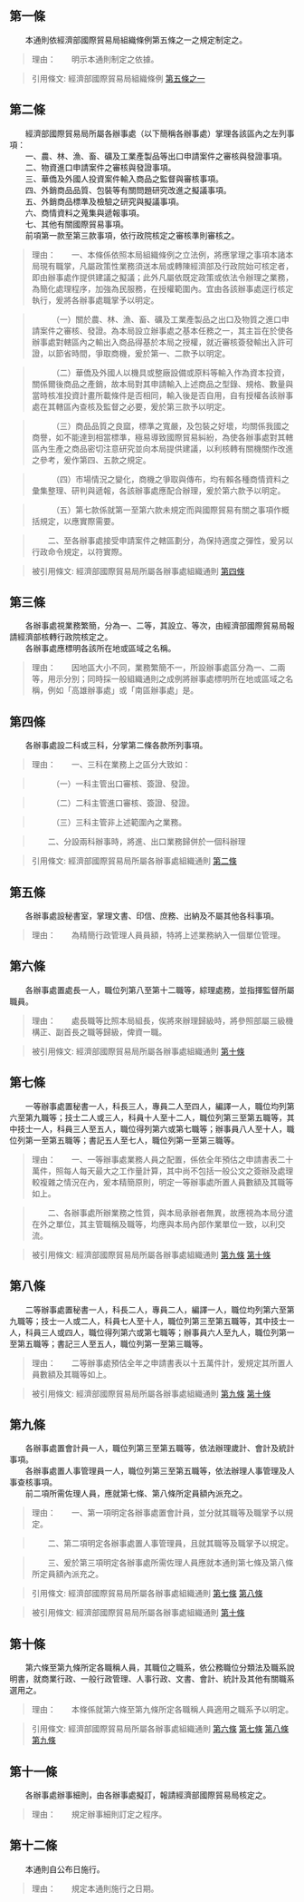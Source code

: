 第一條 
-------
　　本通則依經濟部國際貿易局組織條例第五條之一之規定制定之。  
> 理由：　　明示本通則制定之依據。

> 引用條文: 經濟部國際貿易局組織條例 [第五條之一](../../人事其他/組織編制/經濟部國際貿易局組織條例.md#第五條之一)



第二條 
-------
　　經濟部國際貿易局所屬各辦事處（以下簡稱各辦事處）掌理各該區內之左列事項：  
　　一、農、林、漁、畜、礦及工業產製品等出口申請案件之審核與發證事項。  
　　二、物資進口申請案件之審核與發證事項。  
　　三、華僑及外國人投資案件輸入商品之監督與審核事項。  
　　四、外銷商品品質、包裝等有關問題研究改進之擬議事項。  
　　五、外銷商品標準及檢驗之研究與擬議事項。  
　　六、商情資料之蒐集與遞報事項。  
　　七、其他有關國際貿易事項。  
　　前項第一款至第三款事項，依行政院核定之審核準則審核之。  
> 理由：　　一、本條係依照本局組織條例之立法例，將應掌理之事項本諸本局現有職掌，凡屬政策性業務須送本局或轉陳經濟部及行政院始可核定者，即由辦事處作提供建議之擬議；此外凡屬依既定政策或依法令辦理之業務，為簡化處理程序，加強為民服務，在授權範圍內。宜由各該辦事處逕行核定執行，爰將各辦事處職掌予以明定。

> 　　　（一）關於農、林、漁、畜、礦及工業產製品之出口及物質之進口申請案件之審核、發證。為本局設立辦事處之基本任務之一，其主旨在於使各辦事處對轄區內之輸出入商品得基於本局之授權，就近審核簽發輸出入許可證，以節省時間，爭取商機，爰於第一、二款予以明定。

> 　　　（二）華僑及外國人以機具或整廠設備或原料等輸入作為資本投資，關係爾後商品之產銷，故本局對其申請輸入上述商品之型錄、規格、數量與當時核准投資計畫所載條件是否相同，輸入後是否自用，自有授權各該辦事處在其轄區內查核及監督之必要，爰於第三款予以明定。

> 　　　（三）商品品質之良窳，標準之寬嚴，及包裝之好壞，均關係我國之商譽，如不能達到相當標準，極易導致國際貿易糾紛，為使各辦事處對其轄區內生產之商品密切注意研究並向本局提供建議，以利核轉有關機關作改進之參考，爰作第四、五款之規定。

> 　　　（四）市場情況之變化，商機之爭取與傳布，均有賴各種商情資料之彙集整理、研判與遞報，各該辦事處應配合辦理，爰於第六款予以明定。

> 　　　（五）第七款係就第一至第六款未規定而與國際貿易有關之事項作概括規定，以應實際需要。

> 　　二、至各辦事處接受申請案件之轄區劃分，為保持適度之彈性，爰另以行政命令規定，以符實際。

> 被引用條文: 經濟部國際貿易局所屬各辦事處組織通則 [第四條](../../人事其他/組織編制/經濟部國際貿易局所屬各辦事處組織通則.md#第四條-)



第三條 
-------
　　各辦事處視業務繁簡，分為一、二等，其設立、等次，由經濟部國際貿易局報請經濟部核轉行政院核定之。  
　　各辦事處應標明各該所在地或區域之名稱。  
> 理由：　　因地區大小不同，業務繁簡不一，所設辦事處區分為一、二兩等，用示分別；同時採一般組織通則之成例將辦事處標明所在地或區域之名稱，例如「高雄辦事處」或「南區辦事處」是。



第四條 
-------
　　各辦事處設二科或三科，分掌第二條各款所列事項。  
> 理由：　　一、三科在業務上之區分大致如：

> 　　　（一）一科主管出口審核、簽證、發證。

> 　　　（二）二科主管進口審核、簽證、發證。

> 　　　（三）三科主管非上述範圍內之業務。

> 　　二、分設兩科辦事時，將進、出口業務歸併於一個科辦理

> 引用條文: 經濟部國際貿易局所屬各辦事處組織通則 [第二條](../../人事其他/組織編制/經濟部國際貿易局所屬各辦事處組織通則.md#第二條-)



第五條 
-------
　　各辦事處設秘書室，掌理文書、印信、庶務、出納及不屬其他各科事項。  
> 理由：　　為精簡行政管理人員員額，特將上述業務納入一個單位管理。



第六條 
-------
　　各辦事處置處長一人，職位列第八至第十二職等，綜理處務，並指揮監督所屬職員。  
> 理由：　　處長職等比照本局組長，俟將來辦理歸級時，將參照部屬三級機構正、副首長之職等歸級，俾資一職。

> 被引用條文: 經濟部國際貿易局所屬各辦事處組織通則 [第十條](../../人事其他/組織編制/經濟部國際貿易局所屬各辦事處組織通則.md#第十條-)



第七條 
-------
　　一等辦事處置秘書一人，科長三人，專員二人至四人，編譯一人，職位均列第六至第九職等；技士二人或三人，科員十人至十二人，職位列第三至第五職等，其中技士一人，科員三人至五人，職位得列第六或第七職等；辦事員八人至十人，職位列第一至第五職等；書記五人至七人，職位列第一至第三職等。  
> 理由：　　一、一等辦事處業務人員之配置，係依全年預估之申請書表二十萬件，照每人每天最大之工作量計算，其中尚不包括一般公文之簽辦及處理較複雜之情況在內，爰本精簡原則，明定一等辦事處所置人員數額及其職等如上。

> 　　二、各辦事處所辦業務之性質，與本局承辦者無異，故應視為本局分遣在外之單位，其主管職稱及職等，均應與本局內部作業單位一致，以利交流。

> 被引用條文: 經濟部國際貿易局所屬各辦事處組織通則 [第九條](../../人事其他/組織編制/經濟部國際貿易局所屬各辦事處組織通則.md#第九條-) [第十條](../../人事其他/組織編制/經濟部國際貿易局所屬各辦事處組織通則.md#第十條-)



第八條 
-------
　　二等辦事處置秘書一人，科長二人，專員二人，編譯一人，職位均列第六至第九職等；技士一人或二人，科員七人至十人，職位列第三至第五職等，其中技士一人，科員三人或四人，職位得列第六或第七職等；辦事員六人至九人，職位列第一至第五職等；書記三人至五人，職位列第一至第三職等。  
> 理由：　　二等辦事處預估全年之申請書表以十五萬件計，爰規定其所置人員數額及其職等如上。

> 被引用條文: 經濟部國際貿易局所屬各辦事處組織通則 [第九條](../../人事其他/組織編制/經濟部國際貿易局所屬各辦事處組織通則.md#第九條-) [第十條](../../人事其他/組織編制/經濟部國際貿易局所屬各辦事處組織通則.md#第十條-)



第九條 
-------
　　各辦事處置會計員一人，職位列第三至第五職等，依法辦理歲計、會計及統計事項。  
　　各辦事處置人事管理員一人，職位列第三至第五職等，依法辦理人事管理及人事查核事項。  
　　前二項所需佐理人員，應就第七條、第八條所定員額內派充之。  
> 理由：　　一、第一項明定各辦事處置會計員，並分就其職等及職掌予以規定。

> 　　二、第二項明定各辦事處置人事管理員，且就其職等及職掌予以規定。

> 　　三、爰於第三項明定各辦事處所需佐理人員應就本通則第七條及第八條所定員額內派充之。

> 引用條文: 經濟部國際貿易局所屬各辦事處組織通則 [第七條](../../人事其他/組織編制/經濟部國際貿易局所屬各辦事處組織通則.md#第七條-) [第八條](../../人事其他/組織編制/經濟部國際貿易局所屬各辦事處組織通則.md#第八條-)

> 被引用條文: 經濟部國際貿易局所屬各辦事處組織通則 [第十條](../../人事其他/組織編制/經濟部國際貿易局所屬各辦事處組織通則.md#第十條-)



第十條 
-------
　　第六條至第九條所定各職稱人員，其職位之職系，依公務職位分類法及職系說明書，就商業行政、一般行政管理、人事行政、文書、會計、統計及其他有關職系選用之。  
> 理由：　　本條係就第六條至第九條所定各職稱人員適用之職系予以明定。

> 引用條文: 經濟部國際貿易局所屬各辦事處組織通則 [第六條](../../人事其他/組織編制/經濟部國際貿易局所屬各辦事處組織通則.md#第六條-) [第七條](../../人事其他/組織編制/經濟部國際貿易局所屬各辦事處組織通則.md#第七條-) [第八條](../../人事其他/組織編制/經濟部國際貿易局所屬各辦事處組織通則.md#第八條-) [第九條](../../人事其他/組織編制/經濟部國際貿易局所屬各辦事處組織通則.md#第九條-)



第十一條 
---------
　　各辦事處辦事細則，由各辦事處擬訂，報請經濟部國際貿易局核定之。  
> 理由：　　規定辦事細則訂定之程序。



第十二條 
---------
　　本通則自公布日施行。  
> 理由：　　規定本通則施行之日期。